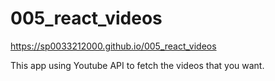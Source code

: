# 005_react_videos

https://sp0033212000.github.io/005_react_videos

This app using Youtube API to fetch the videos that you want.

